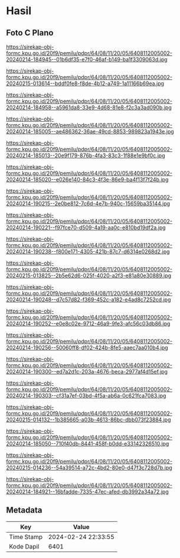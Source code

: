 # Hasil

## Foto C Plano

https://sirekap-obj-formc.kpu.go.id/20f9/pemilu/pdpr/64/08/11/20/05/6408112005002-20240214-184945--01b6df35-e7f0-46af-b149-ba1f3309063d.jpg

https://sirekap-obj-formc.kpu.go.id/20f9/pemilu/pdpr/64/08/11/20/05/6408112005002-20240215-013614--bddf0fe8-f8de-4b12-a749-1a11166b69ea.jpg

https://sirekap-obj-formc.kpu.go.id/20f9/pemilu/pdpr/64/08/11/20/05/6408112005002-20240214-184958--a5961da8-33e9-4d68-81e8-f2c3a3ad090b.jpg

https://sirekap-obj-formc.kpu.go.id/20f9/pemilu/pdpr/64/08/11/20/05/6408112005002-20240214-185005--ae486362-36ae-49cd-8853-989823a1943e.jpg

https://sirekap-obj-formc.kpu.go.id/20f9/pemilu/pdpr/64/08/11/20/05/6408112005002-20240214-185013--20e9f179-876b-4fa3-83c3-1f88e1e9bf0c.jpg

https://sirekap-obj-formc.kpu.go.id/20f9/pemilu/pdpr/64/08/11/20/05/6408112005002-20240214-185020--e026e140-84c3-4f3e-86e9-ba4f13f7f24b.jpg

https://sirekap-obj-formc.kpu.go.id/20f9/pemilu/pdpr/64/08/11/20/05/6408112005002-20240214-190215--2e0be812-7c6d-4e7b-940c-15659ba35144.jpg

https://sirekap-obj-formc.kpu.go.id/20f9/pemilu/pdpr/64/08/11/20/05/6408112005002-20240214-190221--f97fce70-d509-4a19-aa0c-e810bd19df2a.jpg

https://sirekap-obj-formc.kpu.go.id/20f9/pemilu/pdpr/64/08/11/20/05/6408112005002-20240214-190238--f800e171-4305-421b-87c7-d6314e0268d2.jpg

https://sirekap-obj-formc.kpu.go.id/20f9/pemilu/pdpr/64/08/11/20/05/6408112005002-20240215-013825--2b5e62d6-025f-4020-a2f3-e81a80e30889.jpg

https://sirekap-obj-formc.kpu.go.id/20f9/pemilu/pdpr/64/08/11/20/05/6408112005002-20240214-190248--d7c57d82-f369-452c-a182-e4ad8c7252cd.jpg

https://sirekap-obj-formc.kpu.go.id/20f9/pemilu/pdpr/64/08/11/20/05/6408112005002-20240214-190252--e0e8c02e-9712-46a9-9fe3-afc56c03db86.jpg

https://sirekap-obj-formc.kpu.go.id/20f9/pemilu/pdpr/64/08/11/20/05/6408112005002-20240214-190256--50060ff8-df02-424b-8fe5-aaec7aa010b4.jpg

https://sirekap-obj-formc.kpu.go.id/20f9/pemilu/pdpr/64/08/11/20/05/6408112005002-20240214-190300--ed7a2d1c-203a-4676-beca-2977af4d15ef.jpg

https://sirekap-obj-formc.kpu.go.id/20f9/pemilu/pdpr/64/08/11/20/05/6408112005002-20240214-190303--cf31a7ef-03bd-4f5a-ab6a-0c621fca7083.jpg

https://sirekap-obj-formc.kpu.go.id/20f9/pemilu/pdpr/64/08/11/20/05/6408112005002-20240215-014132--1b385665-a03b-4613-86bc-dbb073f23884.jpg

https://sirekap-obj-formc.kpu.go.id/20f9/pemilu/pdpr/64/08/11/20/05/6408112005002-20240214-185050--710f40db-8441-458f-b0dd-e33142326510.jpg

https://sirekap-obj-formc.kpu.go.id/20f9/pemilu/pdpr/64/08/11/20/05/6408112005002-20240215-014236--54a39514-a72c-4bd2-80e0-d47f3c728d7b.jpg

https://sirekap-obj-formc.kpu.go.id/20f9/pemilu/pdpr/64/08/11/20/05/6408112005002-20240214-184921--16bfadde-7335-47ec-afed-db3992a34a72.jpg


## Metadata

| Key        | Value               |
| ---------- | ------------------- |
| Time Stamp | 2024-02-24 22:33:55 |
| Kode Dapil | 6401                |



